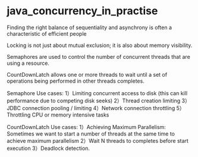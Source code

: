 # java_concurrency_in_practise

Finding the right balance of sequentiality and asynchrony is often a characteristic of efficient people

Locking is not just about mutual exclusion; it is also about memory visibility.

Semaphores are used to control the number of concurrent threads that are using a resource.

CountDownLatch allows one or more threads to wait until a set of operations being performed in other threads completes.

Semaphore Use cases:
1）Limiting concurrent access to disk (this can kill performance due to competing disk seeks)
2）Thread creation limiting
3）JDBC connection pooling / limiting
4）Network connection throttling
5）Throttling CPU or memory intensive tasks

CountDownLatch Use cases:
1）Achieving Maximum Parallelism: Sometimes we want to start a number of threads at the same time to achieve maximum parallelism
2）Wait N threads to completes before start execution
3）Deadlock detection.

